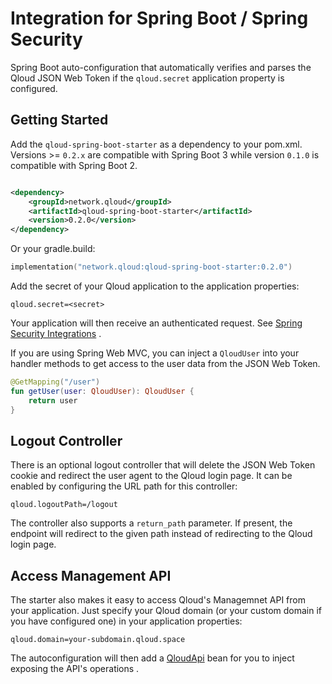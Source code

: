 # Integration for Spring Boot / Spring Security

Spring Boot auto-configuration that automatically verifies and parses the Qloud JSON Web Token if the
`qloud.secret` application property is configured.

## Getting Started

Add the `qloud-spring-boot-starter` as a dependency to your pom.xml. Versions >= `0.2.x` are compatible with Spring Boot
3 while version `0.1.0` is compatible with Spring Boot 2.

```xml

<dependency>
    <groupId>network.qloud</groupId>
    <artifactId>qloud-spring-boot-starter</artifactId>
    <version>0.2.0</version>
</dependency>
```

Or your gradle.build:

```kotlin
implementation("network.qloud:qloud-spring-boot-starter:0.2.0")
```

Add the secret of your Qloud application to the application properties:

```properties
qloud.secret=<secret>
```

Your application will then receive an authenticated request.
See [Spring Security Integrations](https://docs.spring.io/spring-security/site/docs/current/reference/html5/#integrations)
.

If you are using Spring Web MVC, you can inject a `QloudUser` into your handler methods to get access to the user data
from the JSON Web Token.

```kotlin
@GetMapping("/user")
fun getUser(user: QloudUser): QloudUser {
    return user
}
```

## Logout Controller

There is an optional logout controller that will delete the JSON Web Token cookie and redirect the user agent to the
Qloud login page. It can be enabled by configuring the URL path for this controller:

```properties
qloud.logoutPath=/logout
```

The controller also supports a `return_path` parameter. If present, the endpoint will redirect to the given path instead
of redirecting to the Qloud login page.

## Access Management API

The starter also makes it easy to access Qloud's Managemnet API from your application. Just specify your Qloud domain
(or your custom domain if you have configured one) in your application properties:

```properties
qloud.domain=your-subdomain.qloud.space
```

The autoconfiguration will then add
a [QloudApi](https://github.com/SemanticlabsGmbH/qloud-integrations/blob/main/qloud-spring-boot-starter/src/main/kotlin/network/qloud/integrations/boot/api/QloudApi.kt)
bean for you to inject exposing the API's operations .

